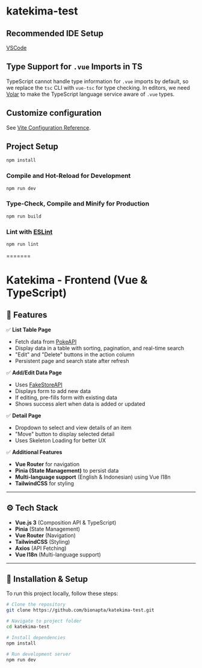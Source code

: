 # katekima-test
## Recommended IDE Setup

[VSCode](https://code.visualstudio.com/)

## Type Support for `.vue` Imports in TS

TypeScript cannot handle type information for `.vue` imports by default, so we replace the `tsc` CLI with `vue-tsc` for type checking. In editors, we need [Volar](https://marketplace.visualstudio.com/items?itemName=Vue.volar) to make the TypeScript language service aware of `.vue` types.

## Customize configuration

See [Vite Configuration Reference](https://vite.dev/config/).

## Project Setup

```sh
npm install
```

### Compile and Hot-Reload for Development

```sh
npm run dev
```

### Type-Check, Compile and Minify for Production

```sh
npm run build
```

### Lint with [ESLint](https://eslint.org/)

```sh
npm run lint
```
=======
# Katekima - Frontend (Vue & TypeScript)

## 📌 Features
✅ **List Table Page**  
- Fetch data from [PokeAPI](https://pokeapi.co/api/v2/berry/)  
- Display data in a table with sorting, pagination, and real-time search  
- "Edit" and "Delete" buttons in the action column  
- Persistent page and search state after refresh  

✅ **Add/Edit Data Page**  
- Uses [FakeStoreAPI](https://fakestoreapi.com/products)  
- Displays form to add new data  
- If editing, pre-fills form with existing data  
- Shows success alert when data is added or updated  

✅ **Detail Page**  
- Dropdown to select and view details of an item  
- "Move" button to display selected detail  
- Uses Skeleton Loading for better UX  

✅ **Additional Features**  
- **Vue Router** for navigation  
- **Pinia (State Management)** to persist data  
- **Multi-language support** (English & Indonesian) using Vue I18n  
- **TailwindCSS** for styling  

---

## ⚙️ Tech Stack
- **Vue.js 3** (Composition API & TypeScript)
- **Pinia** (State Management)
- **Vue Router** (Navigation)
- **TailwindCSS** (Styling)
- **Axios** (API Fetching)
- **Vue I18n** (Multi-language support)

---

## 🚀 Installation & Setup
To run this project locally, follow these steps:

```bash
# Clone the repository
git clone https://github.com/bionapta/katekima-test.git

# Navigate to project folder
cd katekima-test

# Install dependencies
npm install

# Run development server
npm run dev
